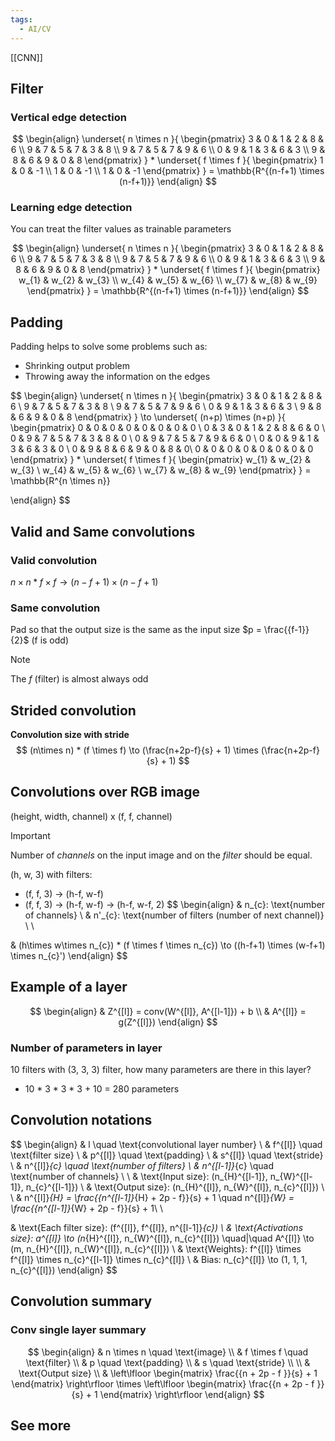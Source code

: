 ```yaml
---
tags:
  - AI/CV
---
```


[[CNN]]

## Filter 

### Vertical edge detection
$$
\begin{align}
\underset{ n \times n }{ \begin{pmatrix}
3 & 0 & 1 & 2 & 8 & 6 \\
9 & 7 & 5 & 7 & 3 & 8 \\
9 & 7 & 5 & 7 & 9 & 6 \\
0 & 9 & 1 & 3 & 6 & 3 \\
9 & 8 & 6 & 9 & 0 & 8
\end{pmatrix} } * \underset{ f \times f }{ \begin{pmatrix}
1 & 0 & -1 \\
1 & 0 & -1  \\
1 & 0 & -1
\end{pmatrix} } = \mathbb{R^{(n-f+1) \times (n-f+1)}}
\end{align}
$$

### Learning edge detection
You can treat the filter values as trainable parameters

$$
\begin{align}
\underset{ n \times n }{ \begin{pmatrix}
3 & 0 & 1 & 2 & 8 & 6 \\
9 & 7 & 5 & 7 & 3 & 8 \\
9 & 7 & 5 & 7 & 9 & 6 \\
0 & 9 & 1 & 3 & 6 & 3 \\
9 & 8 & 6 & 9 & 0 & 8
\end{pmatrix} } * \underset{ f \times f }{ \begin{pmatrix}
w_{1} & w_{2} & w_{3} \\
w_{4} & w_{5} & w_{6}  \\
w_{7} & w_{8} & w_{9}
\end{pmatrix} } = \mathbb{R^{(n-f+1) \times (n-f+1)}}
\end{align}
$$
## Padding
Padding helps to solve some problems such as:
- Shrinking output problem
- Throwing away the information on the edges

$$
\begin{align}
\underset{ n \times n }{ \begin{pmatrix}
3 & 0 & 1 & 2 & 8 & 6 \\
9 & 7 & 5 & 7 & 3 & 8 \\
9 & 7 & 5 & 7 & 9 & 6 \\
0 & 9 & 1 & 3 & 6 & 3 \\
9 & 8 & 6 & 9 & 0 & 8
\end{pmatrix} } \to \underset{ (n+p) \times (n+p) }{ \begin{pmatrix}
0 & 0 & 0 & 0 & 0 & 0 & 0 & 0 \\
0 & 3 & 0 & 1 & 2 & 8 & 6 & 0 \\
0 & 9 & 7 & 5 & 7 & 3 & 8 & 0 \\
0 & 9 & 7 & 5 & 7 & 9 & 6 & 0 \\
0 & 0 & 9 & 1 & 3 & 6 & 3 & 0 \\
0 & 9 & 8 & 6 & 9 & 0 & 8  & 0\\
0 & 0 & 0 & 0 & 0 & 0 & 0 & 0
\end{pmatrix} } * \underset{ f \times f }{ \begin{pmatrix}
w_{1} & w_{2} & w_{3} \\
w_{4} & w_{5} & w_{6}  \\
w_{7} & w_{8} & w_{9}
\end{pmatrix} } = \mathbb{R^{n \times n}}

\end{align}
$$
## Valid and Same convolutions
### Valid convolution
$n \times n * f \times f \to (n-f+1) \times (n-f + 1)$
### Same convolution
Pad so that the output size is the same as the input size
$p = \frac{{f-1}}{2}$ (f is odd)

>[!note]
>The $f$ (filter) is almost always odd

## Strided convolution

__Convolution size with stride__ 
$$
(n\times n) * (f \times f) \to (\frac{n+2p-f}{s} + 1) \times (\frac{n+2p-f}{s} + 1) 
$$


## Convolutions over RGB image
(height, width, channel) x (f, f, channel)

>[!important]
>Number of _channels_ on the input image and on the _filter_ should be equal.

(h, w, 3) with filters:
* (f, f, 3) -> (h-f, w-f)
* (f, f, 3) -> (h-f, w-f)
-> (h-f, w-f, 2)
$$
\begin{align}
& n_{c}: \text{number of channels} \\
& n'_{c}: \text{number of filters (number of next channel)}  \\ \\

& (h\times w\times n_{c}) * (f \times f \times n_{c}) \to ((h-f+1) \times (w-f+1) \times n_{c}')
\end{align}
$$


## Example of a layer
$$
\begin{align}
& Z^{[l]} = conv(W^{[l]}, A^{[l-1]}) + b  \\
& A^{[l]} = g(Z^{[l]})
\end{align}
$$
### Number of parameters in layer 
10 filters with (3, 3, 3) filter, how many parameters are there in this layer?
- 10 * 3 * 3 * 3 + 10 = 280 parameters

## Convolution notations

$$
\begin{align}
& l \quad \text{convolutional layer number}  \\
& f^{[l]} \quad \text{filter size}  \\
& p^{[l]} \quad \text{padding}  \\
& s^{[l]} \quad \text{stride}  \\
& n^{[l]}_{c} \quad \text{number of filters}  \\
& n^{[l-1]}_{c} \quad \text{number of channels}  \\ \\
& \text{Input size}: (n_{H}^{[l-1]}, n_{W}^{[l-1]}, n_{c}^{[l-1]}) \\
& \text{Output size}: (n_{H}^{[l]}, n_{W}^{[l]}, n_{c}^{[l]}) \\ \\
& n^{[l]}_{H} = \frac{{n^{[l-1]}_{H} + 2p - f}}{s} + 1 \quad n^{[l]}_{W} = \frac{{n^{[l-1]}_{W} + 2p - f}}{s} + 1\\  \\

& \text{Each filter size}: (f^{[l]}, f^{[l]}, n^{[l-1]}_{c}) \\
& \text{Activations size}: a^{[l]} \to (n_{H}^{[l]}, n_{W}^{[l]}, n_{c}^{[l]}) \quad|\quad A^{[l]} \to (m, n_{H}^{[l]}, n_{W}^{[l]}, n_{c}^{[l]})  \\
& \text{Weights}: f^{[l]} \times f^{[l]} \times n_{c}^{[l-1]} \times n_{c}^{[l]}  \\
& Bias: n_{c}^{[l]} \to (1, 1, 1, n_{c}^{[l]})
\end{align}
$$


## Convolution summary
### Conv single layer summary
$$
\begin{align}
& n \times n \quad \text{image} \\
& f \times f \quad \text{filter}  \\
& p \quad \text{padding} \\
& s \quad \text{stride}  \\ \\
& \text{Output size}  \\
& \left\lfloor \begin{matrix}
\frac{{n + 2p - f }}{s} + 1
\end{matrix}
\right\rfloor \times \left\lfloor \begin{matrix}
\frac{{n + 2p - f }}{s} + 1
\end{matrix}
\right\rfloor
\end{align}
$$

## See more

